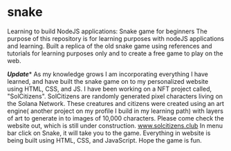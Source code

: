 # snake
Learning to build NodeJS applications: Snake game for beginners
The purpose of this repository is for learning purposes with nodeJS applications and learning.
Built a replica of the old snake game using references and tutorials for learning purposes only and to create a free game to play on the web.

***Update****
As my knowledge grows I am incorporating everything I have learned, and have built the snake game on to my personalized website using HTML, CSS, and JS.
I have been working on a NFT project called, "SolCitizens".
SolCitizens are randomly generated pixel characters living on the Solana Network.  These creatures and citizens were created using an art engine( another project on my profile I build in my learning path) with layers of art to generate in to images of 10,000 characters.
Please come check the website out, which is still under construction.
www.solcitizens.club
In menu bar click on Snake, it will take you to the game.
Everything in website is being built using HTML, CSS, and JavaScript.
Hope the game is fun.
